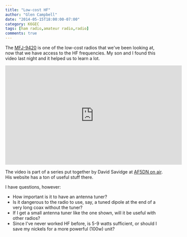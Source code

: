 ```yaml
---
title: "Low-cost HF"
author: "Glen Campbell"
date: "2014-05-15T18:00:00-07:00"
category: K6GEC
tags: [ham radio,amateur radio,radio]
comments: true
---
```

The [MFJ-9420](http://www.mfjenterprises.com/Product.php?productid=MFJ-9420) is one of the low-cost radios that we've been looking at, now that we have access to the HF frequencies. My son and I found this video last night and it helped us to learn a lot.

<iframe width="560" height="315" src="https://www.youtube.com/embed/DodeQ7Z343Y" frameborder="0" allowfullscreen></iframe>

The video is part of a series put together by David Savidge at [AF5DN on air](http://af5dn.com). His website has a ton of useful stuff there.

<!--more-->

I have questions, however:

* How important is it to have an antenna tuner?
* Is it dangerous to the radio to use, say, a tuned dipole at the end of a very long coax without the tuner?
* If I get a small antenna tuner like the one shown, will it be useful with other radios?
* Since I've never worked HF before, is 5-9 watts sufficient, or should I save my nickels for a more powerful (100w) unit?
